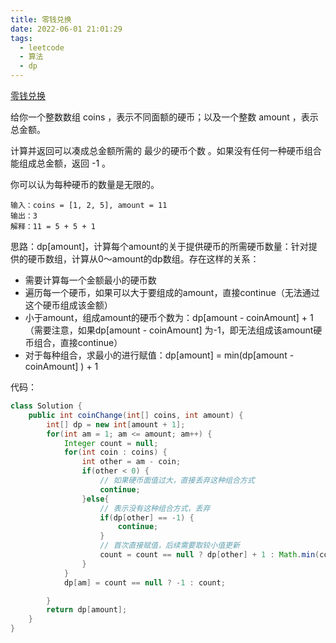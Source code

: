 ```yaml
---
title: 零钱兑换
date: 2022-06-01 21:01:29
tags:
  - leetcode
  - 算法
  - dp
---
```


[零钱兑换](https://leetcode.cn/problems/coin-change/)

给你一个整数数组 coins ，表示不同面额的硬币；以及一个整数 amount ，表示总金额。

计算并返回可以凑成总金额所需的 最少的硬币个数 。如果没有任何一种硬币组合能组成总金额，返回 -1 。

你可以认为每种硬币的数量是无限的。

```
输入：coins = [1, 2, 5], amount = 11
输出：3 
解释：11 = 5 + 5 + 1
```

思路：dp[amount]，计算每个amount的关于提供硬币的所需硬币数量：针对提供的硬币数组，计算从0～amount的dp数组。存在这样的关系：

- 需要计算每一个金额最小的硬币数
- 遍历每一个硬币，如果可以大于要组成的amount，直接continue（无法通过这个硬币组成该金额）
- 小于amount，组成amount的硬币个数为：dp[amount - coinAmount] + 1（需要注意，如果dp[amount - coinAmount] 为-1，即无法组成该amount硬币组合，直接continue）
- 对于每种组合，求最小的进行赋值：dp[amount] = min(dp[amount - coinAmount] ) + 1



代码：

```java
class Solution {
    public int coinChange(int[] coins, int amount) {
        int[] dp = new int[amount + 1];
        for(int am = 1; am <= amount; am++) {
            Integer count = null;
            for(int coin : coins) {
                int other = am - coin;
                if(other < 0) {
                    // 如果硬币面值过大，直接丢弃这种组合方式
                    continue;
                }else{
                    // 表示没有这种组合方式，丢弃
                    if(dp[other] == -1) {
                        continue;
                    }
                    // 首次直接赋值，后续需要取较小值更新
                    count = count == null ? dp[other] + 1 : Math.min(count,dp[other] + 1);
                }
            }
            dp[am] = count == null ? -1 : count;

        }
        return dp[amount];
    }
}
```

 
